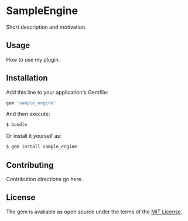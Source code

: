 # SampleEngine
Short description and motivation.

## Usage
How to use my plugin.

## Installation
Add this line to your application's Gemfile:

```ruby
gem 'sample_engine'
```

And then execute:
```bash
$ bundle
```

Or install it yourself as:
```bash
$ gem install sample_engine
```

## Contributing
Contribution directions go here.

## License
The gem is available as open source under the terms of the [MIT License](https://opensource.org/licenses/MIT).
